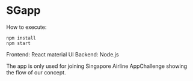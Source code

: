 # SGapp

How to execute:

```
npm install
npm start
```

Frontend: React material UI
Backend: Node.js


The app is only used for joining Singapore Airline AppChallenge showing the flow of our concept.

